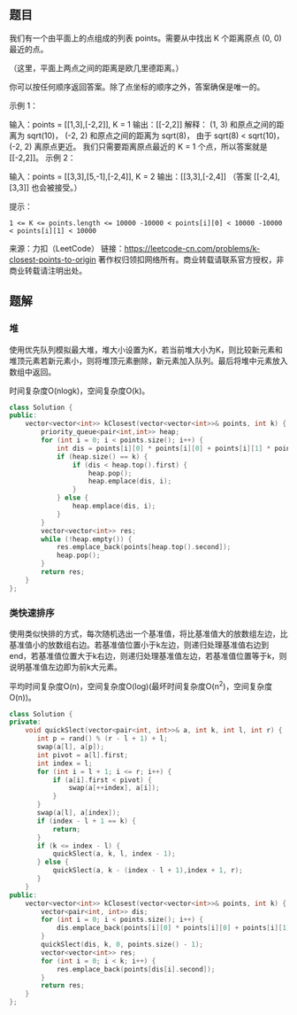 ## 题目

我们有一个由平面上的点组成的列表 points。需要从中找出 K 个距离原点 (0, 0) 最近的点。

（这里，平面上两点之间的距离是欧几里德距离。）

你可以按任何顺序返回答案。除了点坐标的顺序之外，答案确保是唯一的。

 

示例 1：

输入：points = [[1,3],[-2,2]], K = 1
输出：[[-2,2]]
解释： 
(1, 3) 和原点之间的距离为 sqrt(10)，
(-2, 2) 和原点之间的距离为 sqrt(8)，
由于 sqrt(8) < sqrt(10)，(-2, 2) 离原点更近。
我们只需要距离原点最近的 K = 1 个点，所以答案就是 [[-2,2]]。
示例 2：

输入：points = [[3,3],[5,-1],[-2,4]], K = 2
输出：[[3,3],[-2,4]]
（答案 [[-2,4],[3,3]] 也会被接受。）


提示：

`1 <= K <= points.length <= 10000
-10000 < points[i][0] < 10000
-10000 < points[i][1] < 10000`

来源：力扣（LeetCode）
链接：https://leetcode-cn.com/problems/k-closest-points-to-origin
著作权归领扣网络所有。商业转载请联系官方授权，非商业转载请注明出处。

## 题解

### 堆

使用优先队列模拟最大堆，堆大小设置为K，若当前堆大小为K，则比较新元素和堆顶元素若新元素小，则将堆顶元素删除，新元素加入队列。最后将堆中元素放入数组中返回。

时间复杂度O(nlogk)，空间复杂度O(k)。

```c++
class Solution {
public:
    vector<vector<int>> kClosest(vector<vector<int>>& points, int k) {
        priority_queue<pair<int,int>> heap;
        for (int i = 0; i < points.size(); i++) {
            int dis = points[i][0] * points[i][0] + points[i][1] * points[i][1];
            if (heap.size() == k) {
                if (dis < heap.top().first) {
                    heap.pop();
                    heap.emplace(dis, i);
                }
            } else {
                heap.emplace(dis, i);
            }
        }
        vector<vector<int>> res;
        while (!heap.empty()) {
            res.emplace_back(points[heap.top().second]);
            heap.pop();
        }
        return res;
    }
};
```

### 类快速排序

使用类似快排的方式，每次随机选出一个基准值，将比基准值大的放数组左边，比基准值小的放数组右边。若基准值位置小于k左边，则递归处理基准值右边到end，若基准值位置大于k右边，则递归处理基准值左边，若基准值位置等于k，则说明基准值左边即为前k大元素。

平均时间复杂度O(n)，空间复杂度O(log)(最坏时间复杂度O(n<sup>2</sup>)，空间复杂度O(n))。

```c++
class Solution {
private:
    void quickSlect(vector<pair<int, int>>& a, int k, int l, int r) {
       int p = rand() % (r - l + 1) + l;
       swap(a[l], a[p]);
       int pivot = a[l].first;
       int index = l;
       for (int i = l + 1; i <= r; i++) {
           if (a[i].first < pivot) {
               swap(a[++index], a[i]);
           }
       }
       swap(a[l], a[index]);
       if (index - l + 1 == k) {
           return;
       }
       if (k <= index - l) {
           quickSlect(a, k, l, index - 1);
       } else {
           quickSlect(a, k - (index - l + 1),index + 1, r);
       }
    }
public:
    vector<vector<int>> kClosest(vector<vector<int>>& points, int k) {
        vector<pair<int, int>> dis;
        for (int i = 0; i < points.size(); i++) {
            dis.emplace_back(points[i][0] * points[i][0] + points[i][1] * points[i][1], i);
        }
        quickSlect(dis, k, 0, points.size() - 1);
        vector<vector<int>> res;
        for (int i = 0; i < k; i++) {
            res.emplace_back(points[dis[i].second]);
        }
        return res;
    }
};
```

